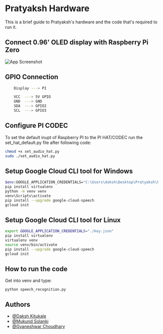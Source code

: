 
# Pratyaksh Hardware

This is a brief guide to Pratyaksh's hardware and the code that's required to run it.




## Connect 0.96' OLED display with Raspberry Pi Zero




![App Screenshot](https://github.com/mukundsolanki/HackCBS-Pratyaksh-AR/blob/main/hardware/Screenshot%20(1).png)


## GPIO Connection

```bash
    Display ---> PI

    VCC  ---> 5V GPIO
    GND  ---> GND
    SDA  ---> GPIO2
    SCL  ---> GPIO3
```
    
## Configure PI CODEC

To set the default inupt of Raspberry PI to the PI HAT/CODEC run the set_hat_default.py file after following code:

```bash
chmod +x set_audio_hat.py
sudo ./set_audio_hat.py
```


## Setup Google Cloud CLI tool for Windows

```bash
$env:GOOGLE_APPLICATION_CREDENTIALS="C:\Users\daksh\Desktop\Pratyaksh\key.json"
pip install virtualenv
python -m venv venv
venv\Scripts\activate
pip install --upgrade google-cloud-speech
gcloud init
```
## Setup Google Cloud CLI tool for Linux

```bash
export GOOGLE_APPLICATION_CREDENTIALS="./key.json"
pip install virtualenv
virtualenv venv
source venv/bin/activate
pip install --upgrade google-cloud-speech
gcloud init
```

## How to run the code
Get into venv and type:

```
python speech_recognition.py
```


## Authors

- [@Daksh Kitukale](https://github.com/K-Daksh)
- [@Mukund Solanki](https://github.com/mukundsolanki)
- [@Gyaneshwar Choudhary](https://github.com/gyaneshwarchoudhary)

